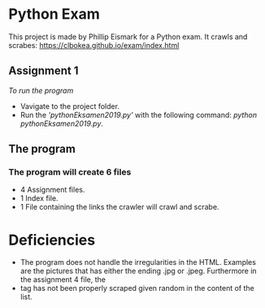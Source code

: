 # Python Exam

This project is made by Phillip Eismark for a Python exam.
It crawls and scrabes: https://clbokea.github.io/exam/index.html

## Assignment 1

*To run the program*

- Vavigate to the project folder.
- Run the *'pythonEksamen2019.py'* with the following command: *python pythonEksamen2019.py*.


## The program
### The program will create 6 files
- 4 Assignment files.
- 1 Index file.
- 1 File containing the links the crawler will crawl and scrabe.


# Deficiencies
- The program does not handle the irregularities in the HTML. Examples are the pictures that has either the ending .jpg or .jpeg. Furthermore in the assignment 4 file, the <li> tag has not been properly scraped given random in the content of the list.  


